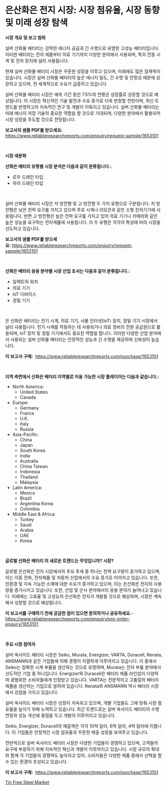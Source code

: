 <p><h1>은산화은 전지 시장: 시장 점유율, 시장 동향 및 미래 성장 탐색</h1></p><p><strong>시장 개요 및 보고 범위</strong></p>
<p><p>실버 산화물 배터리는 강력한 에너지 공급과 긴 수명으로 유명한 고성능 배터리입니다. 이러한 배터리는 전자 제품부터 의료 기기까지 다양한 분야에서 사용되며, 특히 전동 시계 및 전자 장치에 널리 사용됩니다.</p><p>현재 실버 산화물 배터리 시장은 꾸준한 성장을 이루고 있으며, 미래에도 많은 잠재력이 있습니다. 시장은 실버 산화물 배터리의 높은 에너지 밀도, 긴 수명 및 안정성 때문에 성장하고 있으며, 전 세계적으로 수요가 급증하고 있습니다.</p><p>실버 산화물 배터리 시장은 예측 기간 동안 7.5%의 연평균 성장률로 성장할 것으로 예상됩니다. 이 시장은 혁신적인 기술 발전과 수요 증가로 더욱 번창할 전망이며, 최신 트렌드를 반영하고자 지속적인 연구 및 개발이 이뤄지고 있습니다. 실버 산화물 배터리는 미래 에너지 저장 기술의 중요한 역할을 할 것으로 기대되며, 다양한 분야에서 활용되어 시장 성장을 주도할 것으로 전망됩니다.</p></p>
<p><strong>보고서의 샘플 PDF를 받으세요:</strong> <a href="https://www.reliableresearchreports.com/enquiry/request-sample/1653101">https://www.reliableresearchreports.com/enquiry/request-sample/1653101</a></p>
<p>&nbsp;</p>
<p><strong>시장 세분화</strong></p>
<p><strong>산화은 배터리 유형별 시장 분석은 다음과 같이 분류됩니다.:</strong></p>
<p><ul><li>로우 드레인 타입</li><li>하이 드레인 타입</li></ul></p>
<p>&nbsp;</p>
<p><p>실버 산화물 배터리 시장은 저 방전형 및 고 방전형 두 가지 유형으로 구분됩니다. 저 방전형은 낮은 전력 요구를 가지고 있으며 주로 시계나 리모콘과 같은 소형 전자기기에 사용됩니다. 반면 고 방전형은 높은 전력 요구를 가지고 있어 의료 기기나 카메라와 같은 높은 성능을 요구하는 전자제품에 사용됩니다. 이 두 유형은 각각의 특성에 따라 시장을 선도하고 있습니다.</p></p>
<p><strong>보고서의 샘플 PDF를 받으세요:</strong>&nbsp;<a href="https://www.reliableresearchreports.com/enquiry/request-sample/1653101">https://www.reliableresearchreports.com/enquiry/request-sample/1653101</a></p>
<p>&nbsp;</p>
<p><strong> 산화은 배터리 응용 분야별 시장 산업 조사는 다음과 같이 분류됩니다.:</strong></p>
<p><ul><li>일렉트릭 워치</li><li>의료 기기</li><li>IoT 디바이스</li><li>정밀 기기</li></ul></p>
<p>&nbsp;</p>
<p><p>은 산화은 배터리는 전기 시계, 의료 기기, 사물 인터넷(IoT) 장치, 정밀 기기 시장에서 널리 사용됩니다. 전기 시계를 작동하는 데 사용되거나 의료 장비의 전원 공급원으로 활용되며, IoT 장치 및 정밀 기기에서도 중요한 역할을 합니다. 이러한 다양한 산업 분야에서 사용되는 실버 산화물 배터리는 안정적인 성능과 긴 수명을 제공하여 신뢰성이 높습니다.</p></p>
<p><strong>이 보고서 구매:</strong>&nbsp; <a href="https://www.reliableresearchreports.com/purchase/1653101">https://www.reliableresearchreports.com/purchase/1653101</a></p>
<p>&nbsp;</p>
<p><strong>지역 측면에서 산화은 배터리 지역별로 이용 가능한 시장 플레이어는 다음과 같습니다.:</strong></p>
<p><ul>
    <li>
        North America:
        <ul>
            <li>United States</li>
            <li>Canada</li>
        </ul>
    </li>
    <li>
        Europe:
        <ul>
            <li>Germany</li>
            <li>France</li>
            <li>U.K.</li>
            <li>Italy</li>
            <li>Russia</li>
        </ul>
    </li>
    <li>
        Asia-Pacific:
        <ul>
            <li>China</li>
            <li>Japan</li>
            <li>South Korea</li>
            <li>India</li>
            <li>Australia</li>
            <li>China Taiwan</li>
            <li>Indonesia</li>
            <li>Thailand</li>
            <li>Malaysia</li>
        </ul>
    </li>
    <li>
        Latin America:
        <ul>
            <li>Mexico</li>
            <li>Brazil</li>
            <li>Argentina Korea</li>
            <li>Colombia</li>
        </ul>
    </li>
    <li>
        Middle East & Africa:
        <ul>
            <li>Turkey</li>
            <li>Saudi</li>
            <li>Arabia</li>
            <li>UAE</li>
            <li>Korea</li>
        </ul>
    </li>
    </ul></p>
<p>&nbsp;</p>
<p><strong>글로벌 산화은 배터리 의 새로운 트렌드는 무엇입니까? 시장?</strong></p>
<p><p>글로벌 은산화은 전지 시장에서의 주요 추세 중 하나는 전력 요구량이 증가하고 있으며, 이는 이동 전화, 전자제품 및 자동차 산업에서의 수요 증가로 이어지고 있습니다. 또한, 친환경 및 지속 가능한 소재에 대한 수요가 증가하고 있으며, 이는 은산화은 전지의 사용량을 증가시키고 있습니다. 또한, 산업 및 군사 분야에서의 응용 분야가 늘어나고 있습니다. 미래에는 고효율 및 고성능의 은산화은 전지가 개발될 것으로 예상되며, 시장은 계속해서 성장할 것으로 예상됩니다.</p></p>
<p><strong>이 보고서를 구매하기 전에 궁금한 점이 있으면 문의하거나 공유하세요.</strong>- <a href="https://www.reliableresearchreports.com/enquiry/pre-order-enquiry/1653101">https://www.reliableresearchreports.com/enquiry/pre-order-enquiry/1653101</a></p>
<p>&nbsp;</p>
<p><strong>주요 시장 참여자</strong></p>
<p><p>실버 옥사이드 배터리 시장은 Seiko, Murata, Energizer, VARTA, Duracell, Renata, ANSMANN과 같은 기업들에 의해 경쟁이 치열하게 이루어지고 있습니다. 이 중에서 Seiko는 정확한 시계 부품을 생산하는 것으로 유명하며, Murata는 전자 부품 분야에서 선도적인 기업 중 하나입니다. Energizer와 Duracell은 배터리 제품 라인업이 다양하며 광범위한 소비자들에게 인정받고 있습니다. VARTA는 전문적이고 고품질의 배터리 제품을 생산하는 기업으로 알려져 있습니다. Renata와 ANSMANN 역시 배터리 시장에서 강점을 가지고 있습니다.</p><p>실버 옥사이드 배터리 시장은 성장이 지속되고 있으며, 개별 기업들도 그에 맞춰 시장 점유율을 높이기 위해 노력하고 있습니다. 최근 트렌드로는 실버 옥사이드 배터리의 수명 연장과 성능 개선에 중점을 두고 개발이 이루어지고 있습니다.</p><p>Seiko, Energizer, Duracell의 매출액은 각각 10억 달러, 6억 달러, 4억 달러에 이릅니다. 이 기업들은 안정적인 시장 점유율과 꾸준한 매출 성장을 보여주고 있습니다.</p><p>전반적으로 실버 옥사이드 배터리 시장은 다양한 기업들이 경쟁하고 있으며, 고객들의 요구에 부응하기 위해 지속적인 혁신과 개발이 이루어지고 있습니다. 시장 규모의 확대와 함께 각 기업들의 경쟁력도 높아지고 있어, 소비자들은 다양한 제품 중에서 선택을 할 수 있는 환경이 조성되고 있습니다.</p></p>
<p><strong>이 보고서 구매:</strong>&nbsp;&nbsp;<a href="https://www.reliableresearchreports.com/purchase/1653101">https://www.reliableresearchreports.com/purchase/1653101</a></p>
<p><p><a href="https://fearless-okapi-6c8.notion.site/Decoding-the-Tin-Free-Steel-Market-A-Deep-Dive-into-the-Latest-Market-Trends-Market-Segmentation--f853d8ab4c8f47fbbc5bb06671e09355">Tin Free Steel Market</a></p></p>
